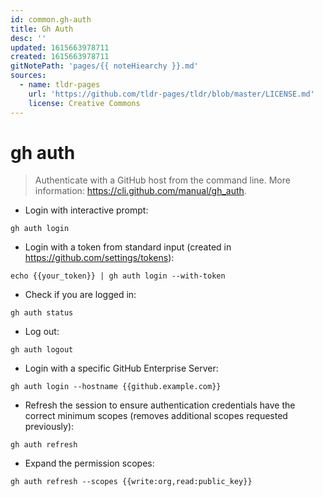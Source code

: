 ```yaml
---
id: common.gh-auth
title: Gh Auth
desc: ''
updated: 1615663978711
created: 1615663978711
gitNotePath: 'pages/{{ noteHiearchy }}.md'
sources:
  - name: tldr-pages
    url: 'https://github.com/tldr-pages/tldr/blob/master/LICENSE.md'
    license: Creative Commons
---
```

# gh auth

> Authenticate with a GitHub host from the command line.
> More information: <https://cli.github.com/manual/gh_auth>.

- Login with interactive prompt:

`gh auth login`

- Login with a token from standard input (created in <https://github.com/settings/tokens>):

`echo {{your_token}} | gh auth login --with-token`

- Check if you are logged in:

`gh auth status`

- Log out:

`gh auth logout`

- Login with a specific GitHub Enterprise Server:

`gh auth login --hostname {{github.example.com}}`

- Refresh the session to ensure authentication credentials have the correct minimum scopes (removes additional scopes requested previously):

`gh auth refresh`

- Expand the permission scopes:

`gh auth refresh --scopes {{write:org,read:public_key}}`


